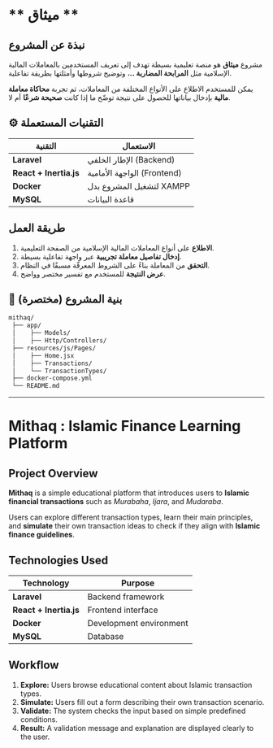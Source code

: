 #  ** ميثاق  **



##  **نبذة عن المشروع**
مشروع **ميثاق** هو منصة تعليمية بسيطة تهدف إلى تعريف المستخدمين بالمعاملات المالية الإسلامية مثل **المرابحة المضاربة ..**، وتوضيح شروطها وأمثلتها بطريقة تفاعلية.  

يمكن للمستخدم الاطلاع على الأنواع المختلفة من المعاملات، ثم تجربة **محاكاة معاملة مالية** بإدخال بياناتها للحصول على نتيجة توضّح ما إذا كانت **صحيحة شرعًا** أم لا.



## ⚙️ **التقنيات المستعملة**
|  التقنية | الاستعمال |
|-------------|--------------|
| **Laravel** | الإطار الخلفي (Backend) |
| **React + Inertia.js** | الواجهة الأمامية (Frontend) |
| **Docker** | لتشغيل المشروع بدل XAMPP |
| **MySQL** | قاعدة البيانات |



##  **طريقة العمل**
1.  **الاطلاع** على أنواع المعاملات المالية الإسلامية من الصفحة التعليمية.  
2.  **إدخال تفاصيل معاملة تجريبية** عبر واجهة تفاعلية بسيطة.  
3.  **التحقق** من المعاملة بناءً على الشروط المعرفّة مسبقًا في النظام.  
4.  **عرض النتيجة** للمستخدم مع تفسير مختصر وواضح.



## 📂 **بنية المشروع (مختصرة)**
```bash
mithaq/
 ├── app/
 │    ├── Models/
 │    ├── Http/Controllers/
 ├── resources/js/Pages/
 │    ├── Home.jsx
 │    ├── Transactions/
 │    └── TransactionTypes/
 ├── docker-compose.yml
 └── README.md
```
---
#  **Mithaq : Islamic Finance Learning Platform**



##  **Project Overview**
**Mithaq** is a simple educational platform that introduces users to **Islamic financial transactions** such as *Murabaha*, *Ijara*, and *Mudaraba*.  

Users can explore different transaction types, learn their main principles, and **simulate** their own transaction ideas to check if they align with **Islamic finance guidelines**.



##  **Technologies Used**
|  Technology |  Purpose |
|----------------|-------------|
| **Laravel** | Backend framework |
| **React + Inertia.js** | Frontend interface |
| **Docker** | Development environment |
| **MySQL** | Database |


##  **Workflow**
1.  **Explore:** Users browse educational content about Islamic transaction types.  
2.  **Simulate:** Users fill out a form describing their own transaction scenario.  
3.  **Validate:** The system checks the input based on simple predefined conditions.  
4.  **Result:** A validation message and explanation are displayed clearly to the user.
